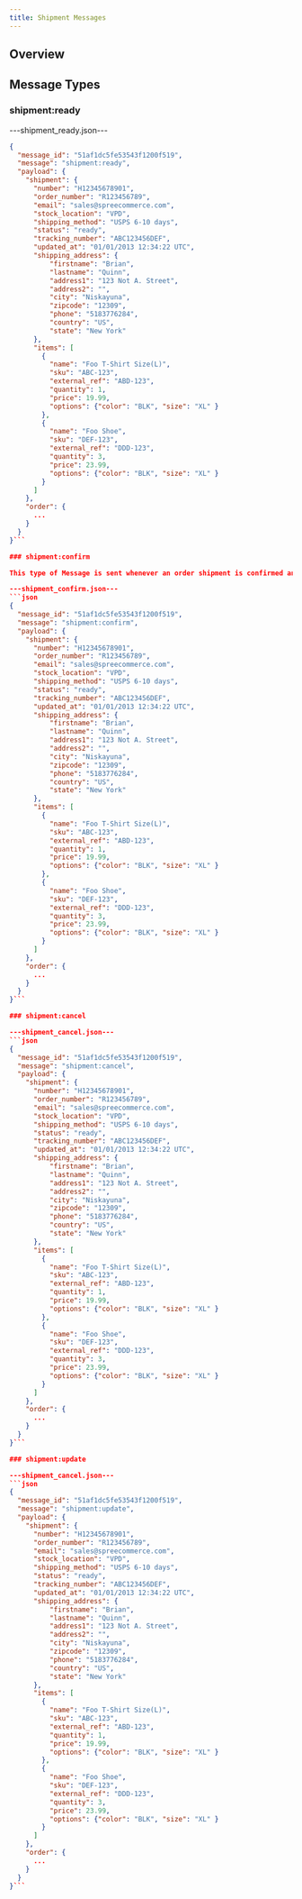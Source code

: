 ```yaml
---
title: Shipment Messages
---
```


## Overview

## Message Types

### shipment:ready

---shipment_ready.json---
```json
{
  "message_id": "51af1dc5fe53543f1200f519",
  "message": "shipment:ready",
  "payload": {
    "shipment": {
      "number": "H12345678901",
      "order_number": "R123456789",
      "email": "sales@spreecommerce.com",
      "stock_location": "VPD",
      "shipping_method": "USPS 6-10 days",
      "status": "ready",
      "tracking_number": "ABC123456DEF",
      "updated_at": "01/01/2013 12:34:22 UTC",
      "shipping_address": {
          "firstname": "Brian",
          "lastname": "Quinn",
          "address1": "123 Not A. Street",
          "address2": "",
          "city": "Niskayuna",
          "zipcode": "12309",
          "phone": "5183776284",
          "country": "US",
          "state": "New York"
      },
      "items": [
        {
          "name": "Foo T-Shirt Size(L)",
          "sku": "ABC-123",
          "external_ref": "ABD-123",
          "quantity": 1,
          "price": 19.99,
          "options": {"color": "BLK", "size": "XL" }
        },
        {
          "name": "Foo Shoe",
          "sku": "DEF-123",
          "external_ref": "DDD-123",
          "quantity": 3,
          "price": 23.99,
          "options": {"color": "BLK", "size": "XL" }
        }
      ]
    },
    "order": {
      ...
    }
  }
}```

### shipment:confirm

This type of Message is sent whenever an order shipment is confirmed and sent. It includes the tracking information so the customer can use it to track his/her order.

---shipment_confirm.json---
```json
{
  "message_id": "51af1dc5fe53543f1200f519",
  "message": "shipment:confirm",
  "payload": {
    "shipment": {
      "number": "H12345678901",
      "order_number": "R123456789",
      "email": "sales@spreecommerce.com",
      "stock_location": "VPD",
      "shipping_method": "USPS 6-10 days",
      "status": "ready",
      "tracking_number": "ABC123456DEF",
      "updated_at": "01/01/2013 12:34:22 UTC",
      "shipping_address": {
          "firstname": "Brian",
          "lastname": "Quinn",
          "address1": "123 Not A. Street",
          "address2": "",
          "city": "Niskayuna",
          "zipcode": "12309",
          "phone": "5183776284",
          "country": "US",
          "state": "New York"
      },
      "items": [
        {
          "name": "Foo T-Shirt Size(L)",
          "sku": "ABC-123",
          "external_ref": "ABD-123",
          "quantity": 1,
          "price": 19.99,
          "options": {"color": "BLK", "size": "XL" }
        },
        {
          "name": "Foo Shoe",
          "sku": "DEF-123",
          "external_ref": "DDD-123",
          "quantity": 3,
          "price": 23.99,
          "options": {"color": "BLK", "size": "XL" }
        }
      ]
    },
    "order": {
      ...
    }
  }
}```

### shipment:cancel

---shipment_cancel.json---
```json
{
  "message_id": "51af1dc5fe53543f1200f519",
  "message": "shipment:cancel",
  "payload": {
    "shipment": {
      "number": "H12345678901",
      "order_number": "R123456789",
      "email": "sales@spreecommerce.com",
      "stock_location": "VPD",
      "shipping_method": "USPS 6-10 days",
      "status": "ready",
      "tracking_number": "ABC123456DEF",
      "updated_at": "01/01/2013 12:34:22 UTC",
      "shipping_address": {
          "firstname": "Brian",
          "lastname": "Quinn",
          "address1": "123 Not A. Street",
          "address2": "",
          "city": "Niskayuna",
          "zipcode": "12309",
          "phone": "5183776284",
          "country": "US",
          "state": "New York"
      },
      "items": [
        {
          "name": "Foo T-Shirt Size(L)",
          "sku": "ABC-123",
          "external_ref": "ABD-123",
          "quantity": 1,
          "price": 19.99,
          "options": {"color": "BLK", "size": "XL" }
        },
        {
          "name": "Foo Shoe",
          "sku": "DEF-123",
          "external_ref": "DDD-123",
          "quantity": 3,
          "price": 23.99,
          "options": {"color": "BLK", "size": "XL" }
        }
      ]
    },
    "order": {
      ...
    }
  }
}```

### shipment:update

---shipment_cancel.json---
```json
{
  "message_id": "51af1dc5fe53543f1200f519",
  "message": "shipment:update",
  "payload": {
    "shipment": {
      "number": "H12345678901",
      "order_number": "R123456789",
      "email": "sales@spreecommerce.com",
      "stock_location": "VPD",
      "shipping_method": "USPS 6-10 days",
      "status": "ready",
      "tracking_number": "ABC123456DEF",
      "updated_at": "01/01/2013 12:34:22 UTC",
      "shipping_address": {
          "firstname": "Brian",
          "lastname": "Quinn",
          "address1": "123 Not A. Street",
          "address2": "",
          "city": "Niskayuna",
          "zipcode": "12309",
          "phone": "5183776284",
          "country": "US",
          "state": "New York"
      },
      "items": [
        {
          "name": "Foo T-Shirt Size(L)",
          "sku": "ABC-123",
          "external_ref": "ABD-123",
          "quantity": 1,
          "price": 19.99,
          "options": {"color": "BLK", "size": "XL" }
        },
        {
          "name": "Foo Shoe",
          "sku": "DEF-123",
          "external_ref": "DDD-123",
          "quantity": 3,
          "price": 23.99,
          "options": {"color": "BLK", "size": "XL" }
        }
      ]
    },
    "order": {
      ...
    }
  }
}```
